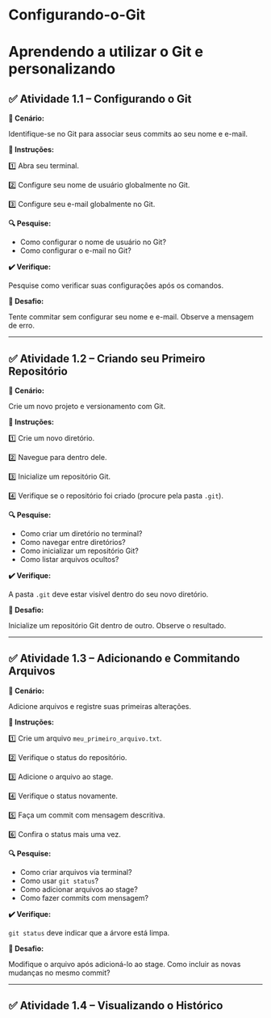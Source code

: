 # Configurando-o-Git
# Aprendendo a utilizar o Git e personalizando

## ✅ **Atividade 1.1 – Configurando o Git**

**📌 Cenário:**

Identifique-se no Git para associar seus commits ao seu nome e e-mail.

**📂 Instruções:**

1️⃣ Abra seu terminal.

2️⃣ Configure seu nome de usuário globalmente no Git.

3️⃣ Configure seu e-mail globalmente no Git.

**🔍 Pesquise:**

- Como configurar o nome de usuário no Git?
- Como configurar o e-mail no Git?

**✔️ Verifique:**

Pesquise como verificar suas configurações após os comandos.

**🎯 Desafio:**

Tente commitar sem configurar seu nome e e-mail. Observe a mensagem de erro.

---

## ✅ **Atividade 1.2 – Criando seu Primeiro Repositório**

**📌 Cenário:**

Crie um novo projeto e versionamento com Git.

**📂 Instruções:**

1️⃣ Crie um novo diretório.

2️⃣ Navegue para dentro dele.

3️⃣ Inicialize um repositório Git.

4️⃣ Verifique se o repositório foi criado (procure pela pasta `.git`).

**🔍 Pesquise:**

- Como criar um diretório no terminal?
- Como navegar entre diretórios?
- Como inicializar um repositório Git?
- Como listar arquivos ocultos?

**✔️ Verifique:**

A pasta `.git` deve estar visível dentro do seu novo diretório.

**🎯 Desafio:**

Inicialize um repositório Git dentro de outro. Observe o resultado.

---

## ✅ **Atividade 1.3 – Adicionando e Commitando Arquivos**

**📌 Cenário:**

Adicione arquivos e registre suas primeiras alterações.

**📂 Instruções:**

1️⃣ Crie um arquivo `meu_primeiro_arquivo.txt`.

2️⃣ Verifique o status do repositório.

3️⃣ Adicione o arquivo ao stage.

4️⃣ Verifique o status novamente.

5️⃣ Faça um commit com mensagem descritiva.

6️⃣ Confira o status mais uma vez.

**🔍 Pesquise:**

- Como criar arquivos via terminal?
- Como usar `git status`?
- Como adicionar arquivos ao stage?
- Como fazer commits com mensagem?

**✔️ Verifique:**

`git status` deve indicar que a árvore está limpa.

**🎯 Desafio:**

Modifique o arquivo após adicioná-lo ao stage. Como incluir as novas mudanças no mesmo commit?

---

## ✅ **Atividade 1.4 – Visualizando o Histórico**
